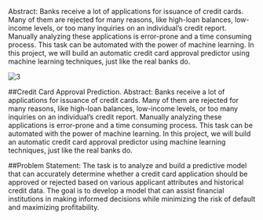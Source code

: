 
Abstract:
Banks receive a lot of applications for issuance of credit cards. Many of them are rejected for many reasons, like high-loan balances, low-income levels, or too many inquiries on an individual’s credit report. Manually analyzing these applications is error-prone and a time consuming process. This task can be automated with the power of machine learning. In this project, we will build an automatic credit card approval predictor using machine learning techniques, just like the real banks do. 

![3](https://github.com/user-attachments/assets/f8b746c8-9bfe-4bf7-aa3a-d12400110511)



##Credit Card Approval Prediction.
Abstract:
Banks receive a lot of applications for issuance of credit cards. Many of them are rejected for many reasons, like high-loan balances, low-income levels, or too many inquiries on an individual’s credit report. Manually analyzing these applications is error-prone and a time consuming process. This task can be automated with the power of machine learning. In this project, we will build an automatic credit card approval predictor using machine learning techniques, just like the real banks do. 
 
##Problem Statement: 
The task is to analyze and build a predictive model that can accurately determine whether a credit card application should be approved or rejected based on various applicant attributes and historical credit data. The goal is to develop a model that can assist financial institutions in making informed decisions while minimizing the risk of default and maximizing profitability. 
 
 
